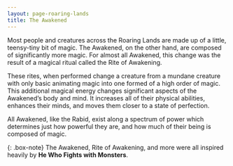 ```yaml
---
layout: page-roaring-lands
title: The Awakened
---
```


Most people and creatures across the Roaring Lands are made up of a little, teensy-tiny bit of magic. The Awakened, on the other hand, are composed of significantly more magic. For almost all Awakened, this change was the result of a magical ritual called the Rite of Awakening.

These rites, when performed change a creature from a mundane creature with only basic animating magic into one formed of a high order of magic. This additional magical energy changes significant aspects of the Awakened’s body and mind. It increases all of their physical abilities, enhances their minds, and moves them closer to a state of perfection.

All Awakened, like the Rabid, exist along a spectrum of power which determines just how powerful they are, and how much of their being is composed of magic.

{: .box-note}
The Awakened, Rite of Awakening, and more were all inspired heavily by **He Who Fights with Monsters**.